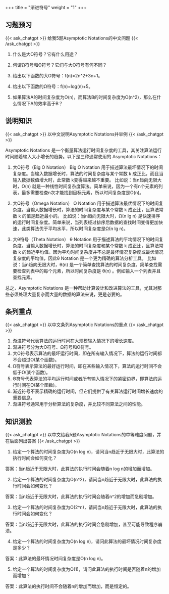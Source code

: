 +++
title = "渐进符号"
weight = "1"
+++
## 习题预习
{{< ask_chatgpt >}}
给我5题Asymptotic Notations的中文问题
{{< /ask_chatgpt >}}



1. 什么是大O符号？它有什么用途？

2. 何谓Ω符号和Θ符号？它们与大O符号有何不同？

3. 给出以下函数的大O符号：f(n)=2n^2+3n+1。

4. 给出以下函数的Ω符号：f(n)=log(n)+5。

5. 如果算法A的时间复杂度为O(n)，而算法B的时间复杂度为O(n^2)，那么在什么情况下A的效率高于B？   

## 说明知识
{{< ask_chatgpt >}}
以中文说明Asymptotic Notations并举例
{{< /ask_chatgpt >}}



Asymptotic Notations 是一个衡量算法运行时间复杂度的工具，其关注算法运行时间随着输入大小增长的趋势。以下是三种通常使用的 Asymptotic Notations：

1. 大O符号（Big O Notation）
Big O Notation 用于描述算法最坏情况下的时间复杂度。当输入数据增长时，算法的时间复杂度与某个常数 k 成正比，而且当输入数据数值增大时，此常数 k变得越来越不重要。
比如说：当n趋向无限大时，O(n) 就是一种线性时间复杂度算法。简单来说，因为一个有n个元素的列表，最多需要检查n次才能找到目标元素，所以时间复杂度是O(n)。

2. 大Ω符号（Omega Notation）
Ω Notation 用于描述算法最优情况下的时间复杂度。当输入数据增长时，算法的时间复杂度与某个常数 k 成正比，且算法常数 k 的值是趋近最小的。
比如说：当n趋向无限大时，Ω(n lg n) 是快速排序的运行时间复杂度。简单来说，当列表经过排序后数据的查找时间变得更加快速，此类算法优于平均水平，所以时间复杂度是Ω(n lg n)。

3. 大θ符号（Theta Notation）
θ Notation 用于描述算法的平均情况下的时间复杂度。当输入数据增长时，算法的时间复杂度和某个常数 k 成正比，且算法常数 k 的趋近平均值。因为平均时间复杂度并不总是最坏情况复杂度或最优情况复杂度的平均值，因此θ Notation 是一个更为精确的算法分析工具。
比如说：当n趋向无限大时，θ(n) 是一个简单查找算法的时间复杂度。简单查找需要检查列表中的每个元素，所以时间复杂度是 θ(n) 。例如输入一个列表并且查找元素。

总之，Asymptotic Notations 是一种帮助计算设计和改进算法的工具，尤其对那些必须处理大量复杂而大量的数据的算法来说，更是必要的。   

## 条列重点
{{< ask_chatgpt >}}
以中文条列Asymptotic Notations的重点
{{< /ask_chatgpt >}}



1. 渐进符号代表算法的运行时间在大规模输入情况下的增长速度。
2. 渐进符号分为大O符号、Ω符号和Θ符号。
3. 大O符号表示算法的最坏运行时间，即在所有输入情况下，算法的运行时间都不会超过O(某个函数)。
4. Ω符号表示算法的最好运行时间，即在某些输入情况下，算法的运行时间不会低于Ω(某个函数)。
5. Θ符号代表算法的平均运行时间或者所有输入情况下的紧密边界，即算法的运行时间在Θ(某个函数)。
6. 渐近符号不表示精确的运行时间，但它们提供了有关算法运行时间增长速度的重要信息。
7. 渐进符号通常用于分析算法的复杂度，并比较不同算法之间的性能。   

## 知识测验
{{< ask_chatgpt >}}
以中文给我5题Asymptotic Notations的中等难度问题，并在后面列出答案
{{< /ask_chatgpt >}}



1. 给定一个算法的时间复杂度为O(n log n)，请问当n趋近于无限大时，此算法的执行时间会如何变化？

答案：当n趋近于无限大时，此算法的执行时间会随着n log n的增加而增加。

2. 给定一个算法的时间复杂度为O(n^2)，请问当n趋近于无限大时，此算法的执行时间会如何变化？

答案：当n趋近于无限大时，此算法的执行时间会随着n^2的增加而急剧增加。

3. 给定一个算法的时间复杂度为O(2^n)，请问当n趋近于无限大时，此算法的执行时间会如何变化？

答案：当n趋近于无限大时，此算法的执行时间会急剧增加，甚至可能导致程序崩溃。

4. 给定一个算法的时间复杂度为O(n log n)，请问此算法的最坏情况时间复杂度是多少？

答案：此算法的最坏情况时间复杂度是O(n log n)。

5. 给定一个算法的时间复杂度为O(1)，请问此算法的执行时间是否随着n的增加而增加？

答案：此算法的执行时间不会随着n的增加而增加，而是恒定的。   

